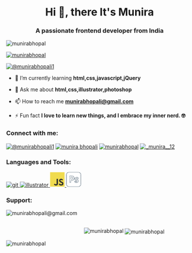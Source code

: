 <h1 align="center">Hi 👋, there It's Munira</h1>
<h3 align="center">A passionate frontend developer from India</h3>

<p align="left"> <img src="https://komarev.com/ghpvc/?username=munirabhopal&label=Profile%20views&color=0e75b6&style=flat" alt="munirabhopal" /> </p>

<p align="left"> <a href="https://github.com/ryo-ma/github-profile-trophy"><img src="https://github-profile-trophy.vercel.app/?username=munirabhopal" alt="munirabhopal" /></a> </p>

<p align="left"> <a href="https://twitter.com/@munirabhopali1" target="blank"><img src="https://img.shields.io/twitter/follow/@munirabhopali1?logo=twitter&style=for-the-badge" alt="@munirabhopali1" /></a> </p>

- 🌱 I’m currently learning **html,css,javascript,jQuery**

- 💬 Ask me about **html,css,illustrator,photoshop**

- 📫 How to reach me **munirabhopali@gmail.com**

- ⚡ Fun fact **I love to learn new things, and I embrace my inner nerd. 🤓**

<h3 align="left">Connect with me:</h3>
<p align="left">
<a href="https://twitter.com/@munirabhopali1" target="blank"><img align="center" src="https://cdn.jsdelivr.net/npm/simple-icons@3.0.1/icons/twitter.svg" alt="@munirabhopali1" height="30" width="40" /></a>
<a href="https://linkedin.com/in/munira bhopali" target="blank"><img align="center" src="https://cdn.jsdelivr.net/npm/simple-icons@3.0.1/icons/linkedin.svg" alt="munira bhopali" height="30" width="40" /></a>
<a href="https://fb.com/munirabhopal" target="blank"><img align="center" src="https://cdn.jsdelivr.net/npm/simple-icons@3.0.1/icons/facebook.svg" alt="munirabhopal" height="30" width="40" /></a>
<a href="https://instagram.com/_munira__12" target="blank"><img align="center" src="https://cdn.jsdelivr.net/npm/simple-icons@3.0.1/icons/instagram.svg" alt="_munira__12" height="30" width="40" /></a>
</p>

<h3 align="left">Languages and Tools:</h3>
<p align="left"> <a href="https://git-scm.com/" target="_blank"> <img src="https://www.vectorlogo.zone/logos/git-scm/git-scm-icon.svg" alt="git" width="40" height="40"/> </a> <a href="https://www.adobe.com/in/products/illustrator.html" target="_blank"> <img src="https://www.vectorlogo.zone/logos/adobe_illustrator/adobe_illustrator-icon.svg" alt="illustrator" width="40" height="40"/> </a> <a href="https://developer.mozilla.org/en-US/docs/Web/JavaScript" target="_blank"> <img src="https://raw.githubusercontent.com/devicons/devicon/master/icons/javascript/javascript-original.svg" alt="javascript" width="40" height="40"/> </a> <a href="https://www.photoshop.com/en" target="_blank"> <img src="https://raw.githubusercontent.com/devicons/devicon/master/icons/photoshop/photoshop-line.svg" alt="photoshop" width="40" height="40"/> </a> </p>

<h3 align="left">Support:</h3>
<p><a href="https://www.buymeacoffee.com/munirabhopali@gmail.com"> <img align="left" src="https://cdn.buymeacoffee.com/buttons/v2/default-yellow.png" height="50" width="210" alt="munirabhopali@gmail.com" /></a></p><br><br>

<p><img align="left" src="https://github-readme-stats.vercel.app/api/top-langs?username=munirabhopal&show_icons=true&locale=en&layout=compact" alt="munirabhopal" /></p>

<p>&nbsp;<img align="center" src="https://github-readme-stats.vercel.app/api?username=munirabhopal&show_icons=true&locale=en" alt="munirabhopal" /></p>

<p><img align="center" src="https://github-readme-streak-stats.herokuapp.com/?user=munirabhopal&" alt="munirabhopal" /></p>

